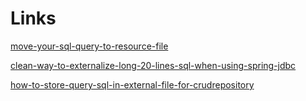 # Links

[move-your-sql-query-to-resource-file](http://olyv-qa.blogspot.com/2017/07/move-your-sql-query-to-resource-file.html)

[clean-way-to-externalize-long-20-lines-sql-when-using-spring-jdbc](https://stackoverflow.com/questions/15433032/clean-way-to-externalize-long-20-lines-sql-when-using-spring-jdbc/19128259#19128259)

[how-to-store-query-sql-in-external-file-for-crudrepository](https://stackoverflow.com/questions/27902242/how-to-store-query-sql-in-external-file-for-crudrepository)